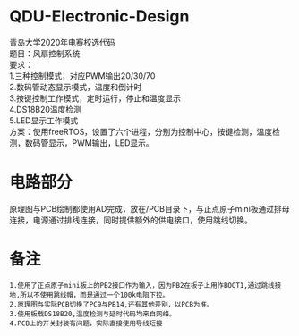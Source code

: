 # QDU-Electronic-Design  
青岛大学2020年电赛校选代码  
题目：风扇控制系统  
要求：  
    1.三种控制模式，对应PWM输出20/30/70  
    2.数码管动态显示模式，温度和倒计时  
    3.按键控制工作模式，定时运行，停止和温度显示  
    4.DS18B20温度检测  
    5.LED显示工作模式  
方案：使用freeRTOS，设置了六个进程，分别为控制中心，按键检测，温度检测，数码管显示，PWM输出，LED显示。  
# 电路部分  
原理图与PCB绘制都使用AD完成，放在/PCB目录下，与正点原子mini板通过排母连接，电源通过排线连接，同时提供额外的供电接口，使用跳线切换。  
# 备注  
    1.使用了正点原子mini板上的PB2接口作为输入，因为PB2在板子上用作BOOT1,通过跳线接地,所以不使用跳线帽，而是通过一个100k电阻下拉。  
    2.原理图与实际PCB切换了PC9与PB14,还有其他差别，以PCB为准。  
    3.使用板载DS18B20,温度检测与延时代码均来自网络。  
    4.PCB上的开关封装有问题，实际直接使用导线短接  

